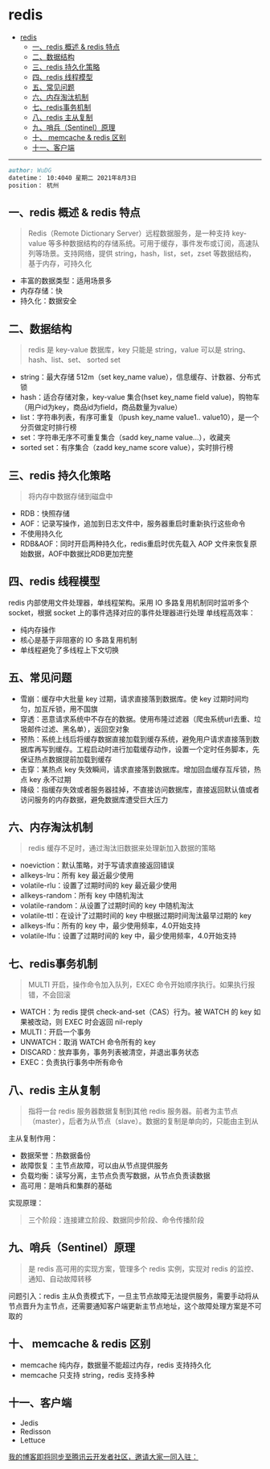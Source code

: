 # redis

- [redis](#redis)
  - [一、redis 概述 & redis 特点](#一redis-概述--redis-特点)
  - [二、数据结构](#二数据结构)
  - [三、redis 持久化策略](#三redis-持久化策略)
  - [四、redis 线程模型](#四redis-线程模型)
  - [五、常见问题](#五常见问题)
  - [六、内存淘汰机制](#六内存淘汰机制)
  - [七、redis事务机制](#七redis事务机制)
  - [八、redis 主从复制](#八redis-主从复制)
  - [九、哨兵（Sentinel）原理](#九哨兵sentinel原理)
  - [十、 memcache & redis 区别](#十-memcache--redis-区别)
  - [十一、客户端](#十一客户端)

---

```md
author: WuDG
datetime： 10:4040 星期二 2021年8月3日
position： 杭州
```

## 一、redis 概述 & redis 特点

> Redis（Remote Dictionary Server）远程数据服务，是一种支持 key-value 等多种数据结构的存储系统。可用于缓存，事件发布或订阅，高速队列等场景。支持网络，提供 string，hash，list，set，zset 等数据结构，基于内存，可持久化

* 丰富的数据类型：适用场景多
* 内存存储：快
* 持久化：数据安全

## 二、数据结构

> redis 是 key-value 数据库，key 只能是 string，value 可以是 string、hash、list、set、 sorted set

* string：最大存储 512m（set key_name value），信息缓存、计数器、分布式锁
* hash：适合存储对象，key-value 集合(hset key_name field value)，购物车（用户id为key，商品id为field，商品数量为value）
* list：字符串列表，有序可重复（lpush key_name value1.. value10），是一个分页做定时排行榜
* set：字符串无序不可重复集合（sadd key_name value...），收藏夹
* sorted set：有序集合（zadd key_name score value），实时排行榜

## 三、redis 持久化策略

> 将内存中数据存储到磁盘中

* RDB：快照存储
* AOF：记录写操作，追加到日志文件中，服务器重启时重新执行这些命令
* 不使用持久化
* RDB&AOF：同时开启两种持久化，redis重启时优先载入 AOP 文件来恢复原始数据，AOF中数据比RDB更加完整

## 四、redis 线程模型

redis 内部使用文件处理器，单线程架构。采用 IO 多路复用机制同时监听多个 socket，根据 socket 上的事件选择对应的事件处理器进行处理
单线程高效率：

* 纯内存操作
* 核心是基于非阻塞的 IO 多路复用机制
* 单线程避免了多线程上下文切换

## 五、常见问题

* 雪崩：缓存中大批量 key 过期，请求直接落到数据库。使 key 过期时间均匀，加互斥锁，用不国旗
* 穿透：恶意请求系统中不存在的数据。使用布隆过滤器（爬虫系统url去重、垃圾邮件过滤、黑名单），返回空对象
* 预热：系统上线后将缓存数据直接加载到缓存系统，避免用户请求直接落到数据库再写到缓存。工程启动时进行加载缓存动作，设置一个定时任务脚本，先保证热点数据提前加载到缓存
* 击穿：某热点 key 失效瞬间，请求直接落到数据库。增加回血缓存互斥锁，热点 key 永不过期
* 降级：指缓存失效或者服务器挂掉，不直接访问数据库，直接返回默认值或者访问服务的内存数据，避免数据库遭受巨大压力

## 六、内存淘汰机制

> redis 缓存不足时，通过淘汰旧数据来处理新加入数据的策略

* noeviction：默认策略，对于写请求直接返回错误
* allkeys-lru：所有 key 最近最少使用
* volatile-rlu：设置了过期时间的 key 最近最少使用
* allkeys-random：所有 key 中随机淘汰
* volatile-random：从设置了过期时间的 key 中随机淘汰
* volatile-ttl：在设计了过期时间的 key 中根据过期时间淘汰最早过期的 key
* allkeys-lfu：所有的 key 中，最少使用频率，4.0开始支持
* volatile-lfu：设置了过期时间的 key 中，最少使用频率，4.0开始支持

## 七、redis事务机制

> MULTI 开启，操作命令加入队列，EXEC 命令开始顺序执行。如果执行报错，不会回滚

* WATCH：为 redis 提供 check-and-set（CAS）行为。被 WATCH 的 key 如果被改动，则 EXEC 时会返回 nil-reply
* MULTI：开启一个事务
* UNWATCH：取消 WATCH 命令所有的 key
* DISCARD：放弃事务，事务列表被清空，并退出事务状态
* EXEC：负责执行事务中所有命令

## 八、redis 主从复制

> 指将一台 redis 服务器数据复制到其他 redis 服务器。前者为主节点（master），后者为从节点（slave）。数据的复制是单向的，只能由主到从

主从复制作用：

* 数据荣誉：热数据备份
* 故障恢复：主节点故障，可以由从节点提供服务
* 负载均衡：读写分离，主节点负责写数据，从节点负责读数据
* 高可用：是哨兵和集群的基础

实现原理：

> 三个阶段：连接建立阶段、数据同步阶段、命令传播阶段

## 九、哨兵（Sentinel）原理

> 是 redis 高可用的实现方案，管理多个 redis 实例，实现对 redis 的监控、通知、自动故障转移

问题引入：redis 主从负责模式下，一旦主节点故障无法提供服务，需要手动将从节点晋升为主节点，还需要通知客户端更新主节点地址，这个故障处理方案是不可取的

## 十、 memcache & redis 区别

* memcache 纯内存，数据量不能超过内存，redis 支持持久化
* memcache 只支持 string，redis 支持多种

## 十一、客户端

* Jedis
* Redisson
* Lettuce

[我的博客即将同步至腾讯云开发者社区，邀请大家一同入驻：](https://cloud.tencent.com/developer/support-plan?invite_code=36jbvrp4kjs4k)